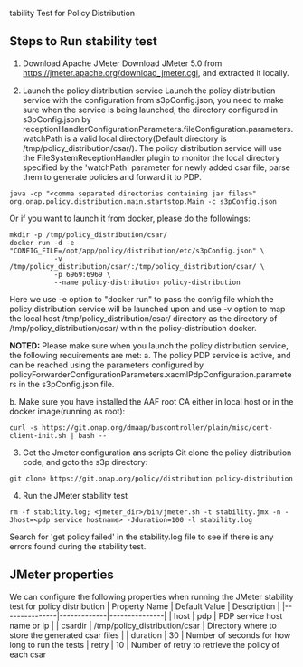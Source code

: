 tability Test for Policy Distribution
## Steps to Run stability test
1. Download Apache JMeter
Download JMeter 5.0 from https://jmeter.apache.org/download_jmeter.cgi, and extracted it locally.
 
2. Launch the policy distribution service
Launch the policy distribution service with the configuration from s3pConfig.json, you need to make sure when the service is being launched, the directory configured in s3pConfig.json by receptionHandlerConfigurationParameters.fileConfiguration.parameters.watchPath is a valid local directory(Default directory is /tmp/policy_distribution/csar/).
The policy distribution service will use the FileSystemReceptionHandler plugin to monitor the local directory specified by the 'watchPath' parameter for newly added csar file, parse them to generate policies and forward it to PDP.
```
java -cp "<comma separated directories containing jar files>" org.onap.policy.distribution.main.startstop.Main -c s3pConfig.json
```
  Or if you want to launch it from docker, please do the followings:
```
mkdir -p /tmp/policy_distribution/csar/
docker run -d -e "CONFIG_FILE=/opt/app/policy/distribution/etc/s3pConfig.json" \
           -v /tmp/policy_distribution/csar/:/tmp/policy_distribution/csar/ \
           -p 6969:6969 \
           --name policy-distribution policy-distribution
```
Here we use -e option to "docker run" to pass the config file which the policy distribution service will be launched upon and use -v option to map the local host /tmp/policy_distribution/csar/ directory as the directory of /tmp/policy_distribution/csar/ within the policy-distribution docker.

**NOTED:**
Please make sure when you launch the policy distribution service, the following requirements are met:
a. The policy PDP service is active, and can be reached using the parameters configured by policyForwarderConfigurationParameters.xacmlPdpConfiguration.parameters in the s3pConfig.json file.

b. Make sure you have installed the AAF root CA either in local host or in the docker image(running as root):
```
curl -s https://git.onap.org/dmaap/buscontroller/plain/misc/cert-client-init.sh | bash --
```

3. Get the Jmeter configuration ans scripts
Git clone the policy distribution code, and goto the s3p directory:
```
git clone https://git.onap.org/policy/distribution policy-distribution
```

4. Run the JMeter stability test
```
rm -f stability.log; <jmeter_dir>/bin/jmeter.sh -t stability.jmx -n -Jhost=<pdp service hostname> -Jduration=100 -l stability.log
```
Search for 'get policy failed' in the stability.log file to see if there is any errors found during the stability test.

## JMeter properties
We can configure the following properties when running the JMeter stability test for policy distribution 
| Property Name | Default Value | Description |
|---------------|-------------|---------------|
| host | pdp | PDP service host name or ip  |
| csardir | /tmp/policy_distribution/csar | Directory where to store the generated csar files |
| duration | 30 | Number of seconds for how long to run the tests
| retry | 10 | Number of retry to retrieve the policy of each csar

